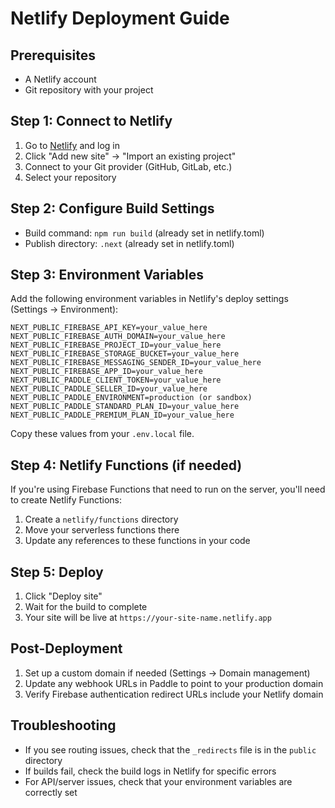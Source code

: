 # Netlify Deployment Guide

## Prerequisites
- A Netlify account
- Git repository with your project

## Step 1: Connect to Netlify

1. Go to [Netlify](https://app.netlify.com/) and log in
2. Click "Add new site" → "Import an existing project"
3. Connect to your Git provider (GitHub, GitLab, etc.)
4. Select your repository

## Step 2: Configure Build Settings

- Build command: `npm run build` (already set in netlify.toml)
- Publish directory: `.next` (already set in netlify.toml)

## Step 3: Environment Variables

Add the following environment variables in Netlify's deploy settings (Settings → Environment):

```
NEXT_PUBLIC_FIREBASE_API_KEY=your_value_here
NEXT_PUBLIC_FIREBASE_AUTH_DOMAIN=your_value_here
NEXT_PUBLIC_FIREBASE_PROJECT_ID=your_value_here
NEXT_PUBLIC_FIREBASE_STORAGE_BUCKET=your_value_here
NEXT_PUBLIC_FIREBASE_MESSAGING_SENDER_ID=your_value_here
NEXT_PUBLIC_FIREBASE_APP_ID=your_value_here
NEXT_PUBLIC_PADDLE_CLIENT_TOKEN=your_value_here
NEXT_PUBLIC_PADDLE_SELLER_ID=your_value_here
NEXT_PUBLIC_PADDLE_ENVIRONMENT=production (or sandbox)
NEXT_PUBLIC_PADDLE_STANDARD_PLAN_ID=your_value_here
NEXT_PUBLIC_PADDLE_PREMIUM_PLAN_ID=your_value_here
```

Copy these values from your `.env.local` file.

## Step 4: Netlify Functions (if needed)

If you're using Firebase Functions that need to run on the server, you'll need to create Netlify Functions:

1. Create a `netlify/functions` directory
2. Move your serverless functions there
3. Update any references to these functions in your code

## Step 5: Deploy

1. Click "Deploy site"
2. Wait for the build to complete
3. Your site will be live at `https://your-site-name.netlify.app`

## Post-Deployment

1. Set up a custom domain if needed (Settings → Domain management)
2. Update any webhook URLs in Paddle to point to your production domain
3. Verify Firebase authentication redirect URLs include your Netlify domain

## Troubleshooting

- If you see routing issues, check that the `_redirects` file is in the `public` directory
- If builds fail, check the build logs in Netlify for specific errors
- For API/server issues, check that your environment variables are correctly set 